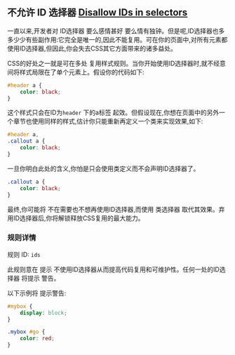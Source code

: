 ## 不允许 ID 选择器 [Disallow IDs in selectors](https://github.com/CSSLint/csslint/wiki/Disallow-IDs-in-selectors)

一直以来,开发者对 ID选择器 要么感情甚好 要么情有独钟。但是呢,ID选择器也多多少少有些副作用:它完全是唯一的,因此不能复用。可在你的页面中,对所有元素都使用ID选择器,但因此,你会失去CSS其它方面带来的诸多益处。

CSS的好处之一就是可在多处 复用样式规则。当你开始使用ID选择器时,就不经意间将样式局限在了单个元素上。假设你的代码如下:

```css
#header a {
    color: black;
}
```

这个样式只会在ID为`header` 下的a标签 起效。但假设现在,你想在页面中的另外一个章节也使用同样的样式,估计你只能重新再定义一个类来实现效果,如下:

```css
#header a,
.callout a {
    color: black;
}
```

一旦你明白此处的含义,你怕是只会使用类定义而不会声明ID选择器了。

```css
.callout a {
    color: black;
}
```

最终,你可能将 不在需要也不想再使用ID选择器,而使用 类选择器 取代其效果。弃用ID选择器后,你将解锁释放CSS复用的最大能力。

### 规则详情

规则 ID: `ids`

此规则意在 提示 不使用ID选择器从而提高代码复用和可维护性。任何一处的ID选择器 将提示 警告。

以下示例将 提示警告:

```css
#mybox {
    display: block;
}

.mybox #go {
    color: red;
}
```

